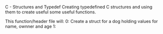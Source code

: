 C - Structures and Typedef
Creating typedefined C structures and using them to create useful some useful
functions.

This function/header file will:
0: Create a struct for a dog holding values for name, ownner and age
1: 